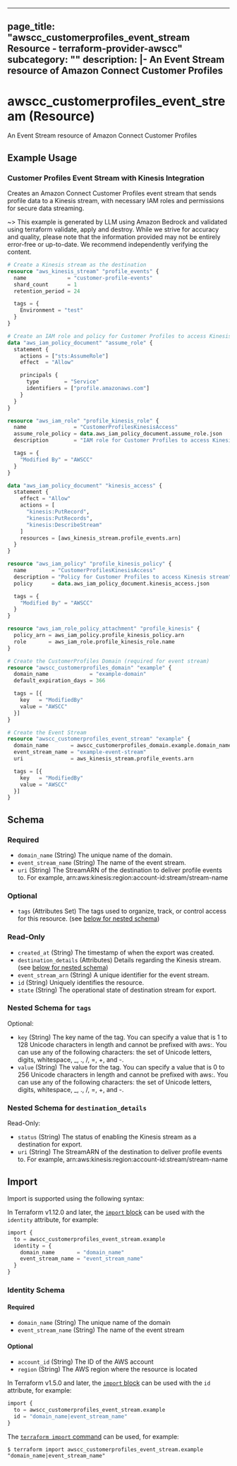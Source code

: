 
---
page_title: "awscc_customerprofiles_event_stream Resource - terraform-provider-awscc"
subcategory: ""
description: |-
  An Event Stream resource of Amazon Connect Customer Profiles
---

# awscc_customerprofiles_event_stream (Resource)

An Event Stream resource of Amazon Connect Customer Profiles

## Example Usage

### Customer Profiles Event Stream with Kinesis Integration

Creates an Amazon Connect Customer Profiles event stream that sends profile data to a Kinesis stream, with necessary IAM roles and permissions for secure data streaming.

~> This example is generated by LLM using Amazon Bedrock and validated using terraform validate, apply and destroy. While we strive for accuracy and quality, please note that the information provided may not be entirely error-free or up-to-date. We recommend independently verifying the content.

```terraform
# Create a Kinesis stream as the destination
resource "aws_kinesis_stream" "profile_events" {
  name             = "customer-profile-events"
  shard_count      = 1
  retention_period = 24

  tags = {
    Environment = "test"
  }
}

# Create an IAM role and policy for Customer Profiles to access Kinesis
data "aws_iam_policy_document" "assume_role" {
  statement {
    actions = ["sts:AssumeRole"]
    effect  = "Allow"

    principals {
      type        = "Service"
      identifiers = ["profile.amazonaws.com"]
    }
  }
}

resource "aws_iam_role" "profile_kinesis_role" {
  name               = "CustomerProfilesKinesisAccess"
  assume_role_policy = data.aws_iam_policy_document.assume_role.json
  description        = "IAM role for Customer Profiles to access Kinesis stream"

  tags = {
    "Modified By" = "AWSCC"
  }
}

data "aws_iam_policy_document" "kinesis_access" {
  statement {
    effect = "Allow"
    actions = [
      "kinesis:PutRecord",
      "kinesis:PutRecords",
      "kinesis:DescribeStream"
    ]
    resources = [aws_kinesis_stream.profile_events.arn]
  }
}

resource "aws_iam_policy" "profile_kinesis_policy" {
  name        = "CustomerProfilesKinesisAccess"
  description = "Policy for Customer Profiles to access Kinesis stream"
  policy      = data.aws_iam_policy_document.kinesis_access.json

  tags = {
    "Modified By" = "AWSCC"
  }
}

resource "aws_iam_role_policy_attachment" "profile_kinesis" {
  policy_arn = aws_iam_policy.profile_kinesis_policy.arn
  role       = aws_iam_role.profile_kinesis_role.name
}

# Create the CustomerProfiles Domain (required for event stream)
resource "awscc_customerprofiles_domain" "example" {
  domain_name             = "example-domain"
  default_expiration_days = 366

  tags = [{
    key   = "ModifiedBy"
    value = "AWSCC"
  }]
}

# Create the Event Stream
resource "awscc_customerprofiles_event_stream" "example" {
  domain_name       = awscc_customerprofiles_domain.example.domain_name
  event_stream_name = "example-event-stream"
  uri               = aws_kinesis_stream.profile_events.arn

  tags = [{
    key   = "ModifiedBy"
    value = "AWSCC"
  }]
}
```

<!-- schema generated by tfplugindocs -->
## Schema

### Required

- `domain_name` (String) The unique name of the domain.
- `event_stream_name` (String) The name of the event stream.
- `uri` (String) The StreamARN of the destination to deliver profile events to. For example, arn:aws:kinesis:region:account-id:stream/stream-name

### Optional

- `tags` (Attributes Set) The tags used to organize, track, or control access for this resource. (see [below for nested schema](#nestedatt--tags))

### Read-Only

- `created_at` (String) The timestamp of when the export was created.
- `destination_details` (Attributes) Details regarding the Kinesis stream. (see [below for nested schema](#nestedatt--destination_details))
- `event_stream_arn` (String) A unique identifier for the event stream.
- `id` (String) Uniquely identifies the resource.
- `state` (String) The operational state of destination stream for export.

<a id="nestedatt--tags"></a>
### Nested Schema for `tags`

Optional:

- `key` (String) The key name of the tag. You can specify a value that is 1 to 128 Unicode characters in length and cannot be prefixed with aws:. You can use any of the following characters: the set of Unicode letters, digits, whitespace, _, ., /, =, +, and -.
- `value` (String) The value for the tag. You can specify a value that is 0 to 256 Unicode characters in length and cannot be prefixed with aws:. You can use any of the following characters: the set of Unicode letters, digits, whitespace, _, ., /, =, +, and -.


<a id="nestedatt--destination_details"></a>
### Nested Schema for `destination_details`

Read-Only:

- `status` (String) The status of enabling the Kinesis stream as a destination for export.
- `uri` (String) The StreamARN of the destination to deliver profile events to. For example, arn:aws:kinesis:region:account-id:stream/stream-name

## Import

Import is supported using the following syntax:

In Terraform v1.12.0 and later, the [`import` block](https://developer.hashicorp.com/terraform/language/import) can be used with the `identity` attribute, for example:

```terraform
import {
  to = awscc_customerprofiles_event_stream.example
  identity = {
    domain_name       = "domain_name"
    event_stream_name = "event_stream_name"
  }
}
```

<!-- schema generated by tfplugindocs -->
### Identity Schema

#### Required

- `domain_name` (String) The unique name of the domain
- `event_stream_name` (String) The name of the event stream

#### Optional

- `account_id` (String) The ID of the AWS account
- `region` (String) The AWS region where the resource is located

In Terraform v1.5.0 and later, the [`import` block](https://developer.hashicorp.com/terraform/language/import) can be used with the `id` attribute, for example:

```terraform
import {
  to = awscc_customerprofiles_event_stream.example
  id = "domain_name|event_stream_name"
}
```

The [`terraform import` command](https://developer.hashicorp.com/terraform/cli/commands/import) can be used, for example:

```shell
$ terraform import awscc_customerprofiles_event_stream.example "domain_name|event_stream_name"
```
